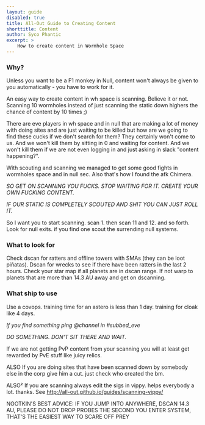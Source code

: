 ```yaml
---
layout: guide
disabled: true
title: All-Out Guide to Creating Content
shorttitle: Content
author: Syco Phantic
excerpt: >
    How to create content in Wormhole Space
---
```

### Why?

Unless you want to be a F1 monkey in Null,  content won't always be given to you automatically - you have to work for it.

An easy way to create content in wh space is scanning.
Believe it or not. Scanning 10 wormholes instead of just scanning the static down highers the chance of content by 10 times ;)

There are eve players in wh space and in null that are making a lot of money with doing sites and are just waiting to be killed but how are we going to find these cucks if we don't search for them? They certainly won't come to us.
And we won't kill them by sitting in 0 and waiting for content. And we won't kill them if we are not even logging in and just asking in slack "content happening?".

With scouting and scanning we managed to get some good fights in wormholes space and in null sec. Also that's how I found the afk Chimera.

*SO GET ON SCANNING YOU FUCKS. STOP WAITING FOR IT. CREATE YOUR OWN FUCKING CONTENT.*

*IF OUR STATIC IS COMPLETELY SCOUTED AND SHIT YOU CAN JUST ROLL IT.*

So I want you to start scanning. scan 1. then scan 11 and 12. and so forth. Look for null exits. if you find one scout the surrending null systems.

### What to look for

Check dscan for ratters and offline towers with SMAs (they can be loot piñatas).
Dscan for wrecks to see if there have been ratters in the last 2 hours.
Check your star map if all planets are in dscan range. If not warp to planets that are more than 14.3 AU away and get on dscanning.

### What ship to use

Use a covops. training time for an astero is less than 1 day. training for cloak like 4 days.

*If you find something ping @channel in #subbed_eve*

*DO SOMETHING. DON'T SIT THERE AND WAIT.*

If we are not getting PvP content from your scanning you will at least get rewarded by PvE stuff like juicy relics. 

ALSO
If you are doing sites that have been scanned down by somebody else in the corp give him a cut. just check who created the bm.

ALSO²
If you are scanning always edit the sigs in vippy. helps everybody a lot. thanks.
See http://all-out.github.io/guides/scanning-vippy/

NOOTKIN'S BEST ADVICE:
IF YOU JUMP INTO ANYWHERE, DSCAN 14.3 AU, PLEASE DO NOT DROP PROBES THE SECOND YOU ENTER SYSTEM, THAT'S THE EASIEST WAY TO SCARE OFF PREY
